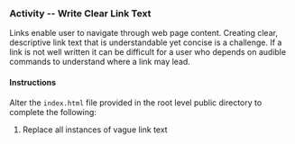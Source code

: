 ### Activity -- Write Clear Link Text
Links enable user to navigate through web page content. Creating clear, descriptive link text that is understandable yet concise is a challenge. If a link is not well written it can be difficult for a user who depends on audible commands to understand where a link may lead.

#### Instructions
Alter the `index.html` file provided in the root level public directory to complete the following:

1. Replace all instances of vague link text


